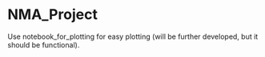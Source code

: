 # NMA_Project

Use notebook_for_plotting for easy plotting (will be further developed, but it should be functional).
